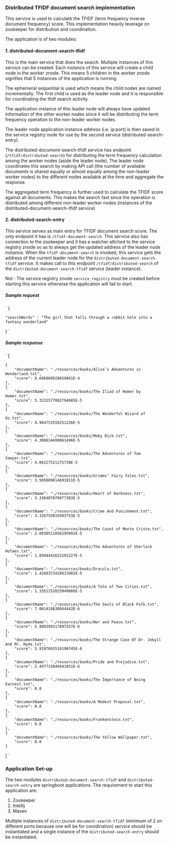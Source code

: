 ### Distributed TFIDF document search implementation

This service is used to calculate the TFIDF (term frequency inverse document frequency) score. This implementation heavily leverage on zookeeper for distribution and coordination.

The application is of two modules:

#### 1. distributed-document-search-tfidf

This is the main service that does the search. Multiple instances of this service can be created. Each instance of this service will create a child node in the worker znode.
This means 5 children in the worker znode signifies that 5 instances of the application is running. 

The ephemeral sequential is used which means the child nodes are named incrementally. The first child is used as the leader node and it is responsible for coordinating the tfidf search activity.

The application instance of this leader node will always have updated information of the other worker nodes since 
it will be distributing the term frequency operation to the non-leader worker nodes.

The leader node application instance address (i.e. ip:port) is then saved in the service registry node for use by the second service (distributed-search-entry).

The distributed-document-search-tfidf service has endpoint (`/tfidf/distributed-search`) for distributing the term frequency calculation among the worker nodes (aside the leader node). 
The leader node coordinates this search by making API call (the number of available documents is shared equally or almost equally among the non-leader worker nodes) 
to the different nodes available at the time and aggregate the response.

The aggregated term frequency is further used to calculate the TFIDF score against all documents. 
This makes the search fast since the operation is distributed among different non-leader worker nodes (instances of the distributed-document-search-tfidf service)


#### 2. distributed-search-entry

This service serves as main entry for TFIDF document search score. The only endpoint it has is `/tfidf-document-search`. 
This service also has connection to the zookeeper and it has a watcher attched to the service registry znode so as to always get the updated 
address of the leader node instance. When the `tfidf-document-search` is invoked, this service gets the address of the current leader
node for the `distributed-document-search-tfidf` service. It makes call to this endpoint `/tfidf/distributed-search` of
the `distributed-document-search-tfidf` service (leader instance).

Not : The service registry znode `service_registry` must be created before starting this service otherwise the application will fail to start.

##### Sample request

`
{


    "searchWords" : "The girl that falls through a rabbit hole into a fantasy wonderland"
}
`

##### Sample response

`
[


    {
        "documentName": "./resources/books/Alice’s Adventures in Wonderland.txt",
        "score": 9.696860929659861E-4
    },
    {
        "documentName": "./resources/books/The Iliad of Homer by Homer.txt",
        "score": 5.3232577082794685E-5
    },
    {
        "documentName": "./resources/books/The Wonderful Wizard of Oz.txt",
        "score": 4.964753556251226E-5
    },
    {
        "documentName": "./resources/books/Moby Dick.txt",
        "score": 4.300814499061496E-5
    },
    {
        "documentName": "./resources/books/The Adventures of Tom Sawyer.txt",
        "score": 4.04227521175738E-5
    },
    {
        "documentName": "./resources/books/Grimms’ Fairy Tales.txt",
        "score": 3.505889814691011E-5
    },
    {
        "documentName": "./resources/books/Heart of Darkness.txt",
        "score": 3.336407070977303E-5
    },
    {
        "documentName": "./resources/books/Crime And Punishment.txt",
        "score": 3.326755019303753E-5
    },
    {
        "documentName": "./resources/books/The Count of Monte Cristo.txt",
        "score": 2.0930511856295092E-5
    },
    {
        "documentName": "./resources/books/The Adventures of Sherlock Holmes.txt",
        "score": 1.8504441623191227E-5
    },
    {
        "documentName": "./resources/books/Dracula.txt",
        "score": 1.4260373428613982E-5
    },
    {
        "documentName": "./resources/books/A Tale of Two Cities.txt",
        "score": 1.3351152025949666E-5
    },
    {
        "documentName": "./resources/books/The Souls of Black Folk.txt",
        "score": 7.061414630844442E-6
    },
    {
        "documentName": "./resources/books/War and Peace.txt",
        "score": 5.988399317097557E-6
    },
    {
        "documentName": "./resources/books/The Strange Case Of Dr. Jekyll And Mr. Hyde.txt",
        "score": 5.9107093519190745E-6
    },
    {
        "documentName": "./resources/books/Pride and Prejudice.txt",
        "score": 2.497733846941051E-6
    },
    {
        "documentName": "./resources/books/The Importance of Being Earnest.txt",
        "score": 0.0
    },
    {
        "documentName": "./resources/books/A Modest Proposal.txt",
        "score": 0.0
    },
    {
        "documentName": "./resources/books/Frankenstein.txt",
        "score": 0.0
    },
    {
        "documentName": "./resources/books/The Yellow Wallpaper.txt",
        "score": 0.0
    }
]
`

### Application Set-up

The two modules `distributed-document-search-tfidf` and `distributed-search-entry` are springboot applications. The requirement to start this application are:

1. Zookeeper
2. Intellij
3. Maven

Multiple instances of `distributed-document-search-tfidf` (minimum of 2 on different ports because one will be for coordination) service should be instantiated and a single 
instance of the `distributed-search-entry` should be instantiated.